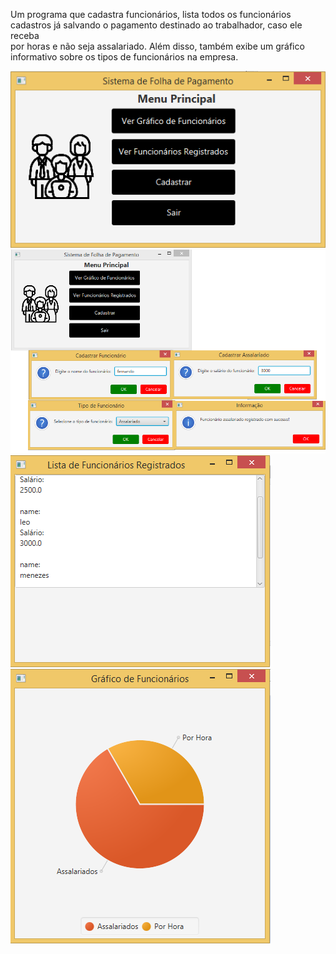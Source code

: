 Um programa que cadastra funcionários, lista todos os funcionários cadastros já salvando o pagamento destinado ao trabalhador, caso ele receba<br>
por horas e não seja assalariado. Além disso, também exibe um gráfico informativo sobre os tipos de funcionários na empresa.<br>

![](https://github.com/IgorCRH/ProgramasInterfaceGraficaJavaFX/blob/main/1%20-%20Folha%20de%20Pagamento/img1.png)<br>
![](https://github.com/IgorCRH/ProgramasInterfaceGraficaJavaFX/blob/main/1%20-%20Folha%20de%20Pagamento/img2.png)<br>
![](https://github.com/IgorCRH/ProgramasInterfaceGraficaJavaFX/blob/main/1%20-%20Folha%20de%20Pagamento/img3.png)<br>
![](https://github.com/IgorCRH/ProgramasInterfaceGraficaJavaFX/blob/main/1%20-%20Folha%20de%20Pagamento/img4.png)
